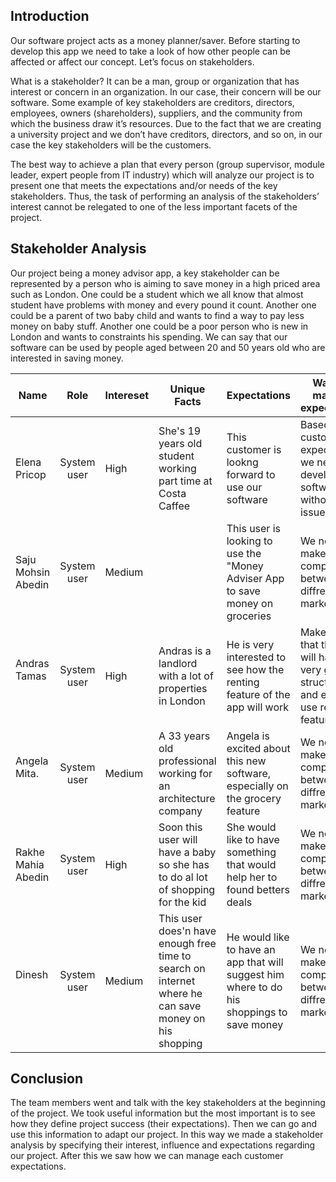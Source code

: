 ## Introduction

Our software project acts as a money planner/saver.  Before starting to develop this app we need to take a look of how other people can be affected or affect our concept. Let’s focus on stakeholders.

What is a stakeholder? It can be a man, group or organization that has interest or concern in an organization. In our case, their concern will be our software.  Some example of key stakeholders are creditors, directors, employees, owners (shareholders), suppliers, and the community from which the business draw it’s resources. Due to the fact that we are creating a university project and we don’t have creditors, directors, and so on, in our case the key stakeholders will be the customers.
 
The best way to achieve a plan that every person (group supervisor, module leader, expert people from IT industry) which will analyze our project is to present one that meets the expectations and/or needs of the key stakeholders. Thus, the task of performing an analysis of the stakeholders’ interest cannot be relegated to one of the less important facets of the project.

## Stakeholder Analysis

Our project being a money advisor app, a key stakeholder can be represented by a person who is aiming to save money in a high priced area such as London. One could be a student which we all know that almost student have problems with money and every pound it count. Another one could be a parent of two baby child and wants to find a way to pay less money on baby stuff. Another one could be a poor person who is new in London and wants to constraints his spending. We can say that our software can be used by people aged between 20 and 50 years old who are interested in saving money.

| **Name**          | **Role**  | **Intereset** | **Unique Facts**   | **Expectations**         | **Ways to manage expectations** | 
|-------------------|:---------:|---------------|--------------------|--------------------------|-----------------------------------|
|Elena Pricop       |System user|High           |She's 19 years old student working part time at Costa Caffee|This customer is lookng forward to use our software |Based on this customer expectations we need to develop this software without issues|
|Saju Mohsin Abedin |System user|Medium         |                    |This user is looking to use the "Money Adviser App to save money on groceries|We need to make a price comparison between diffrent markets|
|Andras Tamas       |System user|High           |Andras is a landlord with a lot of properties in London|He is very interested  to see how the renting feature of the app will work|Make sure that the app will have a very good, structured and easy to use renting feature|
|Angela Mita.       |System user|Medium         |A 33 years old professional working for an architecture company|Angela is excited about this new software, especially on the grocery feature|We need to make a price comparison between diffrent markets|
|Rakhe Mahia Abedin |System user|High           |Soon this user will have a baby so she has to do al lot of shopping for the kid|She would like to have something that would help her to found betters deals|We need to make a price comparison between diffrent markets|
|Dinesh             |System user|Medium         |This user does'n have enough free time to search on internet where he can save money on his shopping|He would like to have an app that will suggest him where to do his shoppings to save money|We need to make a price comparison between diffrent markets|


## Conclusion

The team members went and talk with the key stakeholders at the beginning of the project. We took useful information but the most important is to see how they define project success (their expectations). Then we can go and use this information to adapt our project. In this way we made a stakeholder analysis by specifying their interest, influence and expectations regarding our project. After this we saw how we can manage each customer expectations.
